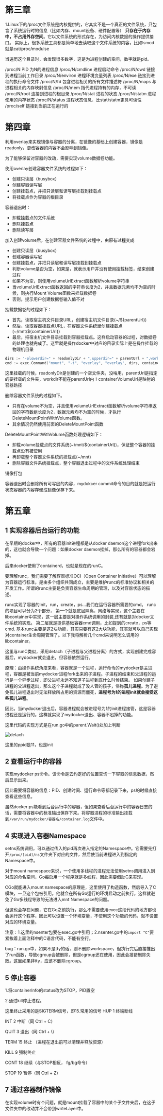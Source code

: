 # 第三章

1.Linux下的/proc文件系统是内核提供的，它其实不是一个真正的文件系统，只包含了系统运行时的信息（比如内存、mount设备、硬件配置等）
**只存在于内存中，不占用外存空间**。它以文件系统的形式存在，为访问内核数据的操作提供接口。
实际上，很多系统工具都是简单地去读取这个文件系统的内容，比如lsmod就是cat/proc/modulse

当遍历这个目录时，会发现很多数字，这是为进程创建的空间，数字就是pid。

/proc/N PID 为N的进程信息
/proc/N/cmdline 进程启动命令
/proc/N/cwd 链接到进程当前工作目录
/proc/N/environ 进程环境变量列表
/proc/N/exe 链接到进程的执行命令文件
/proc/N/fd 包含进程相关的所有文件描述符
/proc/N/maps 与进程相关的内存映射信息
/proc/N/mem 指代进程持有的内存，不可读
/proc/N/root 连接到进程的根目录
/proc/N/stat 进程的状态
/proc/N/statm 进程使用的内存状态
/proc/N/status 进程状态信息，比stat/statm更具可读性
/proc/self 链接到当前正在运行的

# 第四章

利用overlay来实现镜像与容器的分离，在镜像的基础上创建容器，镜像是readonly，更改容器的内容不会影响到镜像。

为了能够保留对容器的改动，需要实现volume数据卷功能。

使用overlay创建容器文件系统的过程如下：
- 创建只读层（busybox）
- 创建容器读写层
- 创建挂载点，并把只读层和读写层挂载到挂载点
- 将挂载点作为容器的根目录

容器退出时：
- 卸载挂载点的文件系统
- 删除挂载点
- 删除读写层

加入创建volume后，在创建容器文件系统的过程中，由原有过程变成
- 创建只读层（busybox）
- 创建容器读写层
- 创建挂载点，并把只读层和读写层挂载到挂载点
- 判断volume是否为空，如果是，就表示用户并没有使用挂载标签，结束创建过程
- 如果不为空，则使用volumeUrlExtract函数解析volume字符串
- 当volumeUrlExtract函数返回的字符串长度为2，并且数据元素均不为空的时候，则执行Mount Volume函数来挂载数据卷
- 否则，提示用户创建数据卷输入值不对

挂载数据卷的过程如下：
- 首先，读取宿主机文件目录URL，创建宿主机文件目录(~/${parentUrl})
- 然后，读取容器挂载点URL，在容器文件系统里创建挂载点(~/mnt/${containerUrl})
- 最后，把宿主机文件目录挂载到容器挂载点。这样启动容器的过程，对数据卷的处理也就完成了。这里就是操作docker中对应的目录实际上是在操作挂载的物理机目录

```go
dirs := "-olowerdir=" + readonlyDir + ",upperdir=" + parentUrl + ",workdir=" + workDir
cmd := exec.Command("mount", "-t", "overlay", "overlay", dirs, containerVolumeUrl)
```
这里挂载的时候，readonlyDir是创建的一个空文件夹，没啥用，parentUrl是指定的要挂载的文件夹，workdir不能在parentUrl内！containerVolumeUrl是映射的容器路径

删除容器文件系统的过程如下。
- 只有在volume不为空，并且使用volumeUrlExtract函数解析volume字符串返回的字符数组长度为2，数据元素均不为空的时候，才执行DeleteMountPointWithVolume函数。
- 其余情况仍然使用前面的DeleteMountPoint函数

DeleteMountPointWithVolume函数处理逻辑如下：
- 卸载volume挂载点的文件系统(~/mnt/${containerUrl})，保证整个容器的挂载点没有被使用
- 再卸载整个容器文件系统的挂载点(~/mnt)
- 删除容器文件系统挂载点，整个容器退出过程中的文件系统处理结束

镜像打包

容器退出时会删除所有可写层的内容，mydokcer commit命令的目的就是把运行状态容器的内容存储成镜像保存下来。

# 第五章

## 1 实现容器后台运行的功能

在早期的docker中，所有的容器init进程都是从docker daemon这个进程fork出来的，这也就会导致一个问题：如果docker daemon挂掉，那么所有的容器都会宕掉。

后来docker使用了containerd，也就是现在的runC。

要理解runc，我们需要了解容器标准OCI（Open Container Initiative）可以理解为容器运行标准，是由多个组织共同成立，主要是维护runc的标准协议和相关的开发工作。所谓的runc主要是负责容器生命周期的管理，以及对容器状态的描述。

runc实现了容器的init，run，create，ps...我们在运行容器所需要的cmd。
runc的项目可以分为2个部分，
第一个就是底层隔离，网络等实现，这个主要在libcontainer中实现，这一层主要是对操作系统调用的封装,还有就是对docker文件系统的实现。
第二层就是提供基础容器cmd调用，比如提到的create，ps等cmd. 基本runc主要是这2块功能，其实只要有这2大块功能，其实就可以自己实现对container生命周期管理了。以下我将解析几个cmd来说明怎么调用的libcontainer。

这里与runC类似，采用detach（子进程与父进程分离）的方式，实现创建完成容器后，mydocker就会退出，但容器依然运行。

原理：由操作系统角度来看，容器就是一个进程，运行命令的mydocker是主进程，容器是被当前mydocker进程fork出来的子进程。子进程的结束和父进程的运行是一个异步过程，即父进程永远不知道子进程到底什么时候结束。
如果创建子进程的父进程退出，那么这个子进程就成了没人管的孩子，俗称**孤儿进程**。为了避免孤儿进程退出时无法释放所占用的资源而僵死，**进程号为1的进程init就会接受这些孤儿进程**。

因此，当mydocker退出后，容器进程就会被进程号为1的init进程接管，这是容器进程还是运行的，这样就实现了mydocker退出、容器不宕掉的功能。

这里代码的实现方式是在run.go中的parent.Wait()处加上判断

![detach](image/detach.png)

这里的ppid是11，也是init
## 2 查看运行中的容器

实现mydocker ps命令。该命令是去约定好的位置查询一下容器的信息数据，然后显示出来。

因此需要将容器的信息：PID、创建时间、运行命令等都记录下来，ps的时候直接查看这些信息。

虽然docker ps能看到后台运行中的容器，但如果查看后台运行中的容器日志的话，需要将容器中的标准输出保存下来。将容器进程的标准输出挂载到``/var/run/mydocker/容器名/container.log``文件中。

## 4 实现进入容器Namespace

setns系统调用，可以通过传入的pid再次进入指定的Namespace中。它需要先打开``/proc/[pid]/ns``文件夹下对应的文件，然后使当前进程进入到指定的Namespace中。

对于mount namespace来说，一个使用多线程的进程无法使用setns调用进入到对应的命名空间，Go每启用一个程序就是多线程，因此需要借助C来实现。

CGo就能进入mount namespace的原理是，这里使用了构造函数，然后导入了C模块，一旦这个包被引用，他就会在所有Go运行的环境启动之前执行，这样就避免了Go多线程导致的无法进入mnt Namespace的问题。

但这也会存在问题，它在Go之前执行，那么不需要使用exec这段代码的地方都也会运行这个程序，因此可以设置一个环境变量，不使用这个功能的代码，就不设置对应的环境变量。

注意：1.这里的nsenter包要在exec.go中引用；2.nsenter.go中的``import "C"``要紧挨着上面注释中的C语言代码，不能有空行。

bug：run.go中，如果不是tty的话，则不删除workspace，但执行完后直接推出了run函数，导致cgroup会被删除，但是cgroup还在使用，因此会报错删除失败。这里如果非tty，应该不删除cgroup。

## 5 停止容器

1.将containerInfo的status改为STOP，PID置空

2.通过kill停止进程。

这里终止采用的是SIGTERM信号，即15.常用的信号
HUP    1    终端断线

INT     2    中断（同 Ctrl + C）

QUIT    3    退出（同 Ctrl + \）

TERM   15    终止 （进程在退出前可以清理并释放资源）

KILL    9    强制终止

CONT   18    继续（与STOP相反， fg/bg命令）

STOP    19    暂停（同 Ctrl + Z）

## 7 通过容器制作镜像

在实现volume时有个问题，就是mount挂载了容器中的某个子文件夹后，在这子文件夹中的改动并不会带到writeLayer中。

